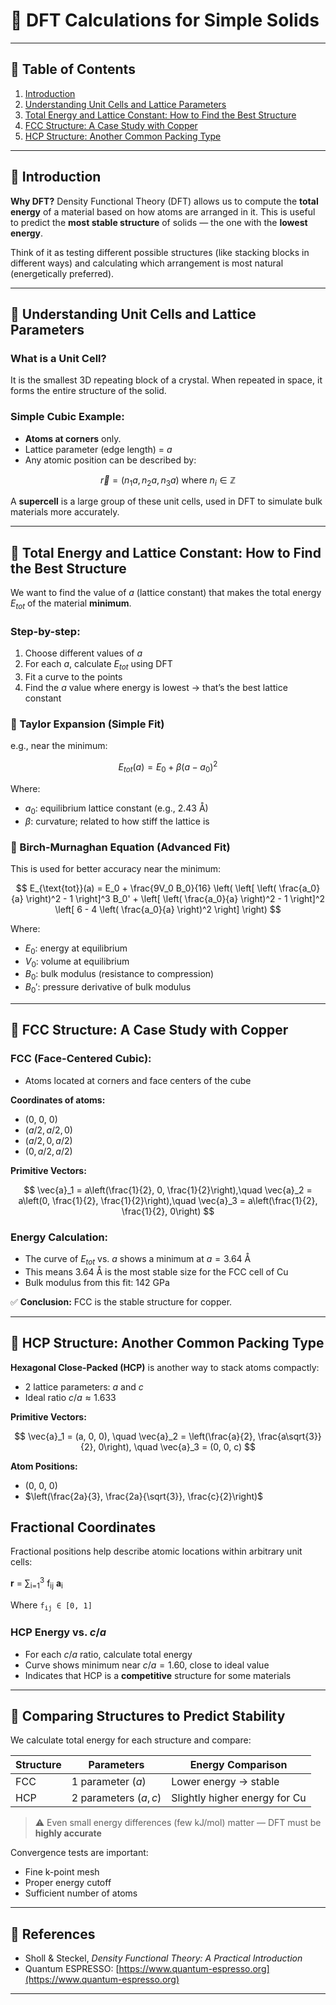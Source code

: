 # 📘 DFT Calculations for Simple Solids

---

## 📌 Table of Contents

1. [Introduction](#introduction)
2. [Understanding Unit Cells and Lattice Parameters](#understanding-unit-cells-and-lattice-parameters)
3. [Total Energy and Lattice Constant: How to Find the Best Structure](#total-energy-and-lattice-constant-how-to-find-the-best-structure)
4. [FCC Structure: A Case Study with Copper](#fcc-structure-a-case-study-with-copper)
5. [HCP Structure: Another Common Packing Type](#hcp-structure-another-common-packing-type)


---

## 🔷 Introduction

**Why DFT?**
Density Functional Theory (DFT) allows us to compute the **total energy** of a material based on how atoms are arranged in it. This is useful to predict the **most stable structure** of solids — the one with the **lowest energy**.

Think of it as testing different possible structures (like stacking blocks in different ways) and calculating which arrangement is most natural (energetically preferred).

---

## 🔹 Understanding Unit Cells and Lattice Parameters

### What is a Unit Cell?

It is the smallest 3D repeating block of a crystal. When repeated in space, it forms the entire structure of the solid.

### Simple Cubic Example:

* **Atoms at corners** only.
* Lattice parameter (edge length) = $a$
* Any atomic position can be described by:

$$
\vec{r} = (n_1 a, n_2 a, n_3 a) \text{ where } n_i \in \mathbb{Z}
$$

A **supercell** is a large group of these unit cells, used in DFT to simulate bulk materials more accurately.

---

## 🔹 Total Energy and Lattice Constant: How to Find the Best Structure

We want to find the value of $a$ (lattice constant) that makes the total energy $E_{tot}$ of the material **minimum**.

### Step-by-step:

1. Choose different values of $a$
2. For each $a$, calculate $E_{tot}$ using DFT
3. Fit a curve to the points
4. Find the $a$ value where energy is lowest → that’s the best lattice constant

### 🔸 Taylor Expansion (Simple Fit)

e.g., near the minimum:

$$
E_{tot}(a) = E_0 + \beta(a - a_0)^2
$$

Where:

* $a_0$: equilibrium lattice constant (e.g., 2.43 Å)
* $\beta$: curvature; related to how stiff the lattice is

### 🔸 Birch-Murnaghan Equation (Advanced Fit)

This is used for better accuracy near the minimum:

$$
E_{\text{tot}}(a) = E_0 + \frac{9V_0 B_0}{16} \left( \left[ \left( \frac{a_0}{a} \right)^2 - 1 \right]^3 B_0' + \left[ \left( \frac{a_0}{a} \right)^2 - 1 \right]^2 \left[ 6 - 4 \left( \frac{a_0}{a} \right)^2 \right] \right)
$$

Where:

* $E_0$: energy at equilibrium
* $V_0$: volume at equilibrium
* $B_0$: bulk modulus (resistance to compression)
* $B_0'$: pressure derivative of bulk modulus

---

## 🔹 FCC Structure: A Case Study with Copper

### FCC (Face-Centered Cubic):

* Atoms located at corners and face centers of the cube

**Coordinates of atoms:**

* (0, 0, 0)
* ($a/2, a/2, 0$)
* ($a/2, 0, a/2$)
* ($0, a/2, a/2$)

**Primitive Vectors:**

$$
\vec{a}_1 = a\left(\frac{1}{2}, 0, \frac{1}{2}\right),\quad
\vec{a}_2 = a\left(0, \frac{1}{2}, \frac{1}{2}\right),\quad
\vec{a}_3 = a\left(\frac{1}{2}, \frac{1}{2}, 0\right)
$$

### Energy Calculation:

* The curve of $E_{tot}$ vs. $a$ shows a minimum at $a = 3.64 \text{ Å}$
* This means 3.64 Å is the most stable size for the FCC cell of Cu
* Bulk modulus from this fit: $142 \text{ GPa}$

✅ **Conclusion:** FCC is the stable structure for copper.

---

## 🔹 HCP Structure: Another Common Packing Type

**Hexagonal Close-Packed (HCP)** is another way to stack atoms compactly:

* 2 lattice parameters: $a$ and $c$
* Ideal ratio $c/a \approx 1.633$

**Primitive Vectors:**

$$
\vec{a}_1 = (a, 0, 0), \quad
\vec{a}_2 = \left(\frac{a}{2}, \frac{a\sqrt{3}}{2}, 0\right), \quad
\vec{a}_3 = (0, 0, c)
$$

**Atom Positions:**

* (0, 0, 0)
* $\left(\frac{2a}{3}, \frac{2a}{\sqrt{3}}, \frac{c}{2}\right)$

## Fractional Coordinates

Fractional positions help describe atomic locations within arbitrary unit cells:

<p><strong>r</strong> = ∑<sub>i=1</sub><sup>3</sup> f<sub>ij</sub> <strong>a</strong><sub>i</sub></p>

Where <code>f<sub>ij</sub> ∈ [0, 1]</code>


### HCP Energy vs. $c/a$

* For each $c/a$ ratio, calculate total energy
* Curve shows minimum near $c/a = 1.60$, close to ideal value
* Indicates that HCP is a **competitive** structure for some materials

---

## 🔹 Comparing Structures to Predict Stability

We calculate total energy for each structure and compare:

| Structure | Parameters            | Energy Comparison             |
| --------- | --------------------- | ----------------------------- |
| FCC       | 1 parameter ($a$)     | Lower energy → stable         |
| HCP       | 2 parameters ($a, c$) | Slightly higher energy for Cu |

> ⚠️ Even small energy differences (few kJ/mol) matter — DFT must be **highly accurate**

Convergence tests are important:

* Fine k-point mesh
* Proper energy cutoff
* Sufficient number of atoms

---

## 📖 References

* Sholl & Steckel, *Density Functional Theory: A Practical Introduction*
* Quantum ESPRESSO: [https://www.quantum-espresso.org](https://www.quantum-espresso.org)

---
